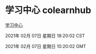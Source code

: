# 学习中心 colearnhub
[学习中心](http://59.174.27.45:56308/colearnhub/)

2021年 02月 07日 星期日 18:20:02 CST

2021年 02月 07日 星期日 10:20:02 GMT
